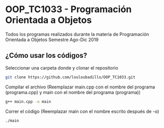 # OOP_TC1033 - Programación Orientada a Objetos

Todos los programas realizados durante la materia de Programación Orientada a Objetos Semestre Ago-Dic 2019

## ¿Cómo usar los códigos? 

Seleccionar una carpeta donde y clonar el repositorio
```bash
git clone https://github.com/louloubadillo/OOP_TC1033.git
```
Compilar el archivo (Reemplazar main.cpp con el nombre del programa (programa.cpp) y main con el nombre del programa (programa))
```bash
g++ main.cpp -o main
```
Correr el código (Reemplazar main con el nombre escrito después de -o) 
```bash
./main 
```

